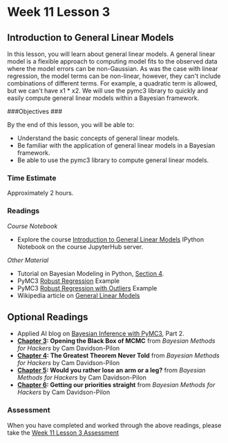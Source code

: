 # Week 11 Lesson 3 #
## Introduction to General Linear Models ##

In this lesson, you will learn about general linear models. A general
linear model is a flexible approach to computing model fits to the
observed data where the model errors can be non-Gaussian. As was the
case with linear regression, the model terms can be non-linear, however,
they can't include combinations of different terms. For example, a
quadratic term is allowed, but we can't have x1 * x2. We will use the
pymc3 library to quickly and easily compute general linear models within
a Bayesian framework.

###Objectives ###

By the end of this lesson, you will be able to:

- Understand the basic concepts of general linear models.  
- Be familiar with the application of general linear models in a Bayesian framework.
- Be able to use the pymc3 library to compute general linear models.

### Time Estimate ###

Approximately 2 hours.

### Readings ####

_Course Notebook_

- Explore the course [Introduction to General Linear Models][l3nb]
IPython Notebook on the course JupyterHub server.

_Other Material_

- Tutorial on Bayesian Modeling in Python, [Section 4][bmps4].
- PyMC3 [Robust Regression][pymc3rr] Example
- PyMC3 [Robust Regression with Outliers][pymc3rro] Example
- Wikipedia article on [General Linear Models][wglm]

## Optional Readings ##

- Applied AI blog on [Bayesian Inference with PyMC3][aibpymc3], Part 2.
- **[Chapter 3][bmh3]: Opening the Black Box of MCMC** from  _Bayesian Methods for Hackers_ by Cam Davidson-Pilon
- **[Chapter 4][bmh4]: The Greatest Theorem Never Told** from  _Bayesian Methods for Hackers_ by Cam Davidson-Pilon
- **[Chapter 5][bmh5]: Would you rather lose an arm or a leg?** from  _Bayesian Methods for Hackers_ by Cam Davidson-Pilon
- **[Chapter 6][bmh6]: Getting our priorities straight** from  _Bayesian Methods for Hackers_ by Cam Davidson-Pilon

### Assessment ###

When you have completed and worked through the above readings, please take the [Week 11 Lesson 3 Assessment][la]

[l3nb]: notebooks/intro2pp-glm.ipynb

[la]: https://learn.illinois.edu/mod/quiz/view.php?id=1325353

[wglm]: https://en.wikipedia.org/wiki/Generalized_linear_model

[pymc3rr]: http://pymc-devs.github.io/pymc3/GLM-robust/
[pymc3rro]: http://pymc-devs.github.io/pymc3/GLM-robust-with-outlier-detection/

[bmh3]: http://nbviewer.ipython.org/urls/raw.github.com/CamDavidsonPilon/Probabilistic-Programming-and-Bayesian-Methods-for-Hackers/master/Chapter3_MCMC/Chapter3.ipynb
[bmh4]: http://nbviewer.ipython.org/urls/raw.github.com/CamDavidsonPilon/Probabilistic-Programming-and-Bayesian-Methods-for-Hackers/master/Chapter4_TheGreatestTheoremNeverTold/Chapter4.ipynb
[bmh5]: http://nbviewer.ipython.org/urls/raw.github.com/CamDavidsonPilon/Probabilistic-Programming-and-Bayesian-Methods-for-Hackers/master/Chapter5_LossFunctions/Chapter5.ipynb
[bmh6]: http://nbviewer.ipython.org/urls/raw.github.com/CamDavidsonPilon/Probabilistic-Programming-and-Bayesian-Methods-for-Hackers/master/Chapter6_Priorities/Chapter6.ipynb

[bmps4]: http://nbviewer.jupyter.org/github/markdregan/Bayesian-Modelling-in-Python/blob/master/Section%204.%20Bayesian%20regression.ipynb

[aibpymc3]: http://blog.applied.ai/bayesian-inference-with-pymc3-part-2/
